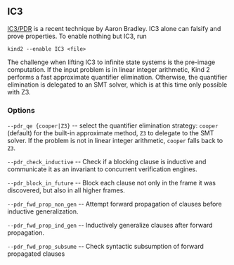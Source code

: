 ## IC3

[IC3/PDR](http://link.springer.com/chapter/10.1007%2F978-3-642-18275-4_7) is a recent technique by Aaron Bradley. IC3 alone can falsify and prove properties. To enable nothing but IC3, run

```
kind2 --enable IC3 <file>
```

The challenge when lifting IC3 to infinite state systems is the pre-image computation. If the input problem is in linear integer arithmetic, Kind 2 performs a fast approximate quantifier elimination. Otherwise, the quantifier elimination is delegated to an SMT solver, which is at this time only possible with Z3.



### Options


`--pdr_qe {cooper|Z3}` -- select the quantifier elimination strategy: `cooper` (default) for the built-in approximate method, `Z3` to delegate to the SMT solver. If the problem is not in linear integer arithmetic, `cooper` falls back to `Z3`.

`--pdr_check_inductive` -- Check if a blocking clause is inductive and communicate it as an invariant to concurrent verification engines. 

`--pdr_block_in_future` -- Block each clause not only in the frame it was discovered, but also in all higher frames.

`--pdr_fwd_prop_non_gen` -- Attempt forward propagation of clauses before inductive generalization.

`--pdr_fwd_prop_ind_gen` -- Inductively generalize clauses after forward propagation.

`--pdr_fwd_prop_subsume` -- Check syntactic subsumption of forward propagated clauses


